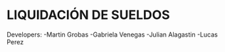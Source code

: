 # LIQUIDACIÓN DE SUELDOS

Developers:
-Martin Grobas
-Gabriela Venegas
-Julian Alagastin
-Lucas Perez
